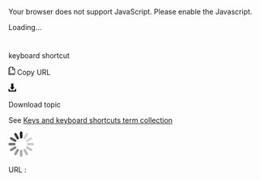 Your browser does not support JavaScript. Please enable the Javascript.

Loading...

# 

keyboard shortcut

![Copy URL](media/keyboard-shortcut/Copy.png)
Copy URL

![Download](media/keyboard-shortcut/Download.png)

Download topic

See [Keys and keyboard shortcuts term collection](https://worldready.cloudapp.net/Styleguide/Read?id=2700&topicid=27401)

![In progress](media/keyboard-shortcut/activity-large.gif)

URL :
